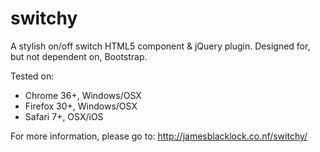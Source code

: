 switchy
=======

A stylish on/off switch HTML5 component &amp; jQuery plugin.
Designed for, but not dependent on, Bootstrap.

Tested on:
* Chrome 36+, Windows/OSX
* Firefox 30+, Windows/OSX
* Safari 7+, OSX/iOS

For more information, please go to:
http://jamesblacklock.co.nf/switchy/
